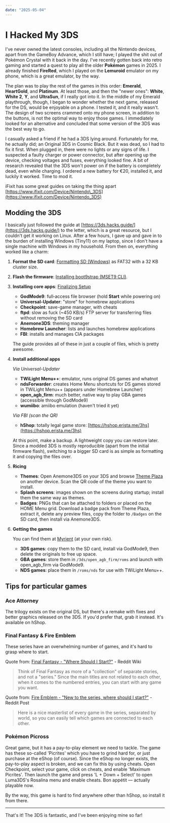 ```yaml
---
date: "2025-05-04"
---
```


# I Hacked My 3DS

I've never owned the latest consoles, including all the Nintendo devices, apart from the GameBoy Advance, which I still have; I played the shit out of Pokémon Crystal with it back in the day. I've recently gotten back into retro gaming and started a quest to play all the older **Pokémon** games in 2025. I already finished **FireRed**, which I played on the **Lemuroid** emulator on my phone, which is a great emulator, by the way.

The plan was to play the rest of the games in this order: **Emerald**, **HeartGold**, and **Platinum**. At least those, and then the "newer ones": **White**, **White 2**, **Y**, and **UltraSun**, if I really got into it. In the middle of my Emerald playthrough, though, I began to wonder whether the next game, released for the DS, would be enjoyable on a phone. I tested it, and it really wasn't. The design of two screens crammed onto my phone screen, in addition to the buttons, is not the optimal way to enjoy those games. I immediately looked for an alternative and concluded that some version of the 3DS was the best way to go.

I casually asked a friend if he had a 3DS lying around. Fortunately for me, he actually did; an Original 3DS in Cosmic Black. But it was dead, so I had to fix it first. When plugged in, there were no lights or any signs of life. I suspected a faulty charger or power connector, but after opening up the device, checking voltages and fuses, everything looked fine. A bit of research revealed that the 3DS won't power on if the battery is completely dead, even while charging. I ordered a new battery for €20, installed it, and luckily it worked. Time to mod it.

iFixit has some great guides on taking the thing apart [https://www.ifixit.com/Device/Nintendo\_3DS](https://www.ifixit.com/Device/Nintendo_3DS)

## Modding the 3DS

I basically just followed the guide at [https://3ds.hacks.guide/](https://3ds.hacks.guide/) to the letter, which is a great resource, but I couldn't get it working on Linux. After a few hours, I gave up and gave in to the burden of installing Windows (Tiny11) on my laptop, since I don't have a single machine with Windows in my household. From then on, everything worked like a charm:

1. **Format the SD card**: [Formatting SD (Windows)](https://3ds.hacks.guide/formatting-sd-%28windows%29.html) as FAT32 with a 32 KB cluster size.

2. **Flash the firmware**: [Installing boot9strap (MSET9 CLI)](https://3ds.hacks.guide/installing-boot9strap-%28mset9-cli%29.html).

3. **Installing core apps**: [Finalizing Setup](https://3ds.hacks.guide/finalizing-setup.html)

   - **GodMode9**: full‑access file browser (hold **Start** while powering on)
   - **Universal-Updater**: "store" for homebrew applications
   - **Checkpoint**: save-game manager, with cheats
   - **ftpd**: slow as fuck (~450 KB/s) FTP server for transferring files without removing the SD card
   - **Anemone3DS**: theming manager
   - **Homebrew Launcher**: lists and launches homebrew applications
   - **FBI**: installs and manages CIA packages

   The guide provides all of these in just a couple of files, which is pretty awesome.

4. **Install additional apps**

   *Via Universal-Updater*

   - **TWiLight Menu++**: emulator, runs original DS games and whatnot
   - **ndsForwarder**: creates Home Menu shortcuts for DS games stored in TWiLight Menu++ (appears under Homebrew Launcher)
   - **open\_agb\_firm**: much better, native way to play GBA games (accessible through GodMode9)
   - **wumiibo**: amiibo emulation (haven't tried it yet)

   *Via FBI (scan the QR)*

   - **hShop**: totally legal game store: [https://hshop.erista.me/3hs](https://hshop.erista.me/3hs)

   At this point, make a backup. A lightweight copy you can restore later. Since a modded 3DS is mostly reproducible (apart from the initial firmware flash), switching to a bigger SD card is as simple as formatting it and copying the files over.

5. **Ricing**

   - **Themes**: Open Anemone3DS on your 3DS and browse [Theme Plaza](https://themeplaza.art/themes) on another device. Scan the QR code of the theme you want to install.
   - **Splash screens**: images shown on the screens during startup; install them the same way as themes.
   - **Badges**: PNGs that can be attached to folders or placed on the HOME Menu grid.
     Download a badge pack from Theme Plaza, extract it, delete any preview files, copy the folder to `/Badges` on the SD card, then install via Anemone3DS.

6. **Getting the games**

   You can find them at [Myrient](https://myrient.erista.me/files/No-Intro/) (at your own risk).

   - **3DS games**: copy them to the SD card, install via GodMode9, then delete the originals to free up space.
   - **GBA games**: store them in `/3ds/open_agb_firm/roms` and launch with open\_agb\_firm via GodMode9.
   - **NDS games**: place them in `/roms/nds` for use with TWiLight Menu++.

## Tips for particular games

### Ace Attorney

The trilogy exists on the original DS, but there's a remake with fixes and better graphics released on the 3DS. If you'd prefer that, grab it instead. It's available on hShop.

### Final Fantasy & Fire Emblem

These series have an overwhelming number of games, and it's hard to grasp where to start.

Quote from: [Final Fantasy - "Where Should I Start?"](https://www.reddit.com/r/FinalFantasy/wiki/wheretostart/) - Reddit Wiki
> Think of Final Fantasy as more of a "collection" of separate stories, and not a "series." Since the main titles are not related to each other, when it comes to the numbered entries, you can start with any game you want.

Quote from: [Fire Emblem - "New to the series, where should I start?"](https://www.reddit.com/r/fireemblem/comments/5s5nh1/new_to_the_series_where_should_i_start_the/) - Reddit Post
> Here is a nice masterlist of every game in the series, separated by world, so you can easily tell which games are connected to each other.

### Pokémon Picross

Great game, but it has a pay-to-play element we need to tackle. The game has these so-called 'Picrites' which you have to grind hard for, or just purchase at the eShop (of course). Since the eShop no longer exists, the pay-to-play aspect is broken, and we can fix this by using cheats. Open Checkpoint, select your game, click on cheats, and enable 'Maximum Picrites'. Then launch the game and press 'L + Down + Select' to open Luma3DS's Rosalina menu and enable cheats. Bon appétit — actually playable now.

By the way, this game is hard to find anywhere other than hShop, so install it from there.

---

That's it! The 3DS is fantastic, and I've been enjoying mine so far!
